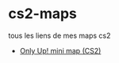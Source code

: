 # cs2-maps
tous les liens de mes maps cs2

- [Only Up! mini map (CS2)](https://steamcommunity.com/sharedfiles/filedetails/?id=3117357506)
